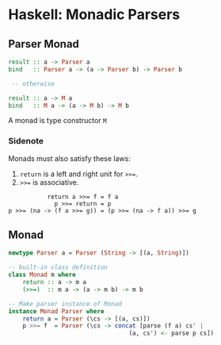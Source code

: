 # Haskell: Monadic Parsers

## Parser Monad

```haskell
result :: a -> Parser a
bind   :: Parser a -> (a -> Parser b) -> Parser b

 -- otherwise

result :: a -> M a
bind   :: M a -> (a -> M b) -> M b
```

A monad is type constructor `M`

### Sidenote

Monads must also satisfy these laws:

1. `return` is a left and right unit for `>>=`.
2. `>>=` is associative.

```text
           return a >>= f = f a
             p >>= return = p
p >>= (na -> (f a >>= g)) = (p >>= (na -> f a)) >>= g
```

## Monad

```haskell
newtype Parser a = Parser (String -> [(a, String)])

-- built-in class definition
class Monad m where
    return :: a -> m a
    (>>=)  :: m a -> (a -> m b) -> m b

-- Make parser instance of Monad
instance Monad Parser where
    return a = Parser (\cs -> [(a, cs)])
    p >>= f  = Parser (\cs -> concat [parse (f a) cs' | 
                                  (a, cs') <- parse p cs])
```
